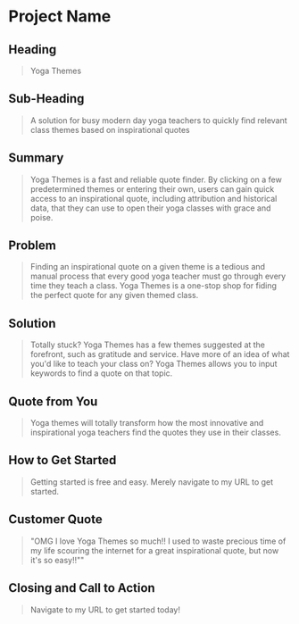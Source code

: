 # Project Name #

<!-- 
> This material was originally posted [here](http://www.quora.com/What-is-Amazons-approach-to-product-development-and-product-management). It is reproduced here for posterities sake.

There is an approach called "working backwards" that is widely used at Amazon. They work backwards from the customer, rather than starting with an idea for a product and trying to bolt customers onto it. While working backwards can be applied to any specific product decision, using this approach is especially important when developing new products or features.

For new initiatives a product manager typically starts by writing an internal press release announcing the finished product. The target audience for the press release is the new/updated product's customers, which can be retail customers or internal users of a tool or technology. Internal press releases are centered around the customer problem, how current solutions (internal or external) fail, and how the new product will blow away existing solutions.

If the benefits listed don't sound very interesting or exciting to customers, then perhaps they're not (and shouldn't be built). Instead, the product manager should keep iterating on the press release until they've come up with benefits that actually sound like benefits. Iterating on a press release is a lot less expensive than iterating on the product itself (and quicker!).

If the press release is more than a page and a half, it is probably too long. Keep it simple. 3-4 sentences for most paragraphs. Cut out the fat. Don't make it into a spec. You can accompany the press release with a FAQ that answers all of the other business or execution questions so the press release can stay focused on what the customer gets. My rule of thumb is that if the press release is hard to write, then the product is probably going to suck. Keep working at it until the outline for each paragraph flows. 

Oh, and I also like to write press-releases in what I call "Oprah-speak" for mainstream consumer products. Imagine you're sitting on Oprah's couch and have just explained the product to her, and then you listen as she explains it to her audience. That's "Oprah-speak", not "Geek-speak".

Once the project moves into development, the press release can be used as a touchstone; a guiding light. The product team can ask themselves, "Are we building what is in the press release?" If they find they're spending time building things that aren't in the press release (overbuilding), they need to ask themselves why. This keeps product development focused on achieving the customer benefits and not building extraneous stuff that takes longer to build, takes resources to maintain, and doesn't provide real customer benefit (at least not enough to warrant inclusion in the press release).
 -->
 
## Heading ##
  > Yoga Themes

## Sub-Heading ##
  > A solution for busy modern day yoga teachers to quickly find relevant class themes based on inspirational quotes 

## Summary ##
  > Yoga Themes is a fast and reliable quote finder. By clicking on a few predetermined themes or entering their own, users can gain quick access to an inspirational quote, including attribution and historical data, that they can use to open their yoga classes with grace and poise. 

## Problem ##
  > Finding an inspirational quote on a given theme is a tedious and manual process that every good yoga teacher must go through every time they teach a class. Yoga Themes is a one-stop shop for fiding the perfect quote for any given themed class.

## Solution ##
  > Totally stuck? Yoga Themes has a few themes suggested at the forefront, such as gratitude and service. Have more of an idea of what you'd like to teach your class on? Yoga Themes allows you to input keywords to find a quote on that topic.

## Quote from You ##
  > Yoga themes will totally transform how the most innovative and inspirational yoga teachers find the quotes they use in their classes. 

## How to Get Started ##
  > Getting started is free and easy. Merely navigate to my URL to get started.

## Customer Quote ##
  > "OMG I love Yoga Themes so much!! I used to waste precious time of my life scouring the internet for a great inspirational quote, but now it's so easy!!""

## Closing and Call to Action ##
  > Navigate to my URL to get started today!
